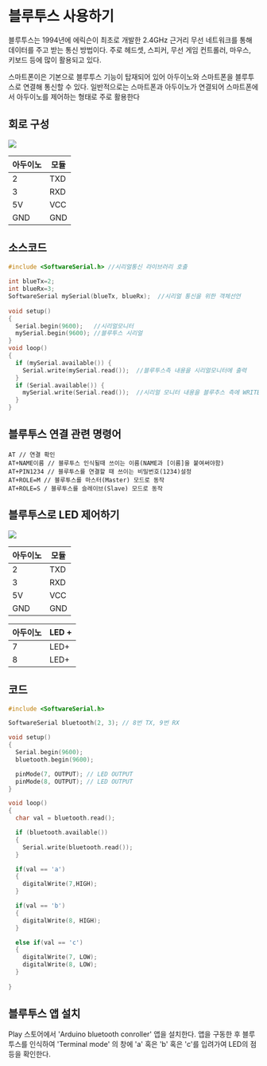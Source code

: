 # 블루투스 사용하기

블루투스는 1994년에 에릭슨이 최초로 개발한 2.4GHz 근거리 무선 네트워크를 통해 데이터를 주고 받는 통신 방법이다. 주로 헤드셋, 스피커, 무선 게임 컨트롤러, 마우스, 키보드 등에 많이 활용되고 있다.

스마트폰이은 기본으로 블루투스 기능이 탑재되어 있어 아두이노와 스마트폰을 블루투스로 연결해 통신할 수 있다. 일반적으로는 스마트폰과 아두이노가 연결되어 스마트폰에서 아두이노를 제어하는 형태로 주로 활용한다



## 회로 구성

![](./img/img033.jpg)

| 아두이노 | 모듈 |
| -------- | ---- |
| 2        | TXD  |
| 3        | RXD  |
| 5V       | VCC  |
| GND      | GND  |



## 소스코드

```c
#include <SoftwareSerial.h> //시리얼통신 라이브러리 호출
 
int blueTx=2;   
int blueRx=3;   
SoftwareSerial mySerial(blueTx, blueRx);  //시리얼 통신을 위한 객체선언
 
void setup() 
{
  Serial.begin(9600);   //시리얼모니터
  mySerial.begin(9600); //블루투스 시리얼
}
void loop()
{
  if (mySerial.available()) {       
    Serial.write(mySerial.read());  //블루투스측 내용을 시리얼모니터에 출력
  }
  if (Serial.available()) {         
    mySerial.write(Serial.read());  //시리얼 모니터 내용을 블루추스 측에 WRITE
  }
}

```



## 블루투스 연결 관련 명령어

```
AT // 연결 확인
AT+NAME이름 // 블루투스 인식될때 쓰이는 이름(NAME과 [이름]을 붙여써야함)
AT+PIN1234 // 블루투스를 연결할 때 쓰이는 비밀번호(1234)설정
AT+ROLE=M // 블루투스를 마스터(Master) 모드로 동작
AT+ROLE=S / 블루투스를 슬레이브(Slave) 모드로 동작
```



## 블루투스로 LED 제어하기

![](./img/img034.jpg)

| 아두이노 | 모듈 |
| -------- | ---- |
| 2        | TXD  |
| 3        | RXD  |
| 5V       | VCC  |
| GND      | GND  |

| 아두이노 | LED + |
| -------- | ----- |
| 7        | LED+  |
| 8        | LED+  |



## 코드

```c
#include <SoftwareSerial.h>

SoftwareSerial bluetooth(2, 3); // 8번 TX, 9번 RX

void setup()
{
  Serial.begin(9600);
  bluetooth.begin(9600);

  pinMode(7, OUTPUT); // LED OUTPUT
  pinMode(8, OUTPUT); // LED OUTPUT
}

void loop()
{
  char val = bluetooth.read();

  if (bluetooth.available())
  {
    Serial.write(bluetooth.read());
  }

  if(val == 'a')
  {
    digitalWrite(7,HIGH);
  }

  if(val == 'b')
  {
    digitalWrite(8, HIGH);
  }

  else if(val == 'c')
  {
    digitalWrite(7, LOW);
    digitalWrite(8, LOW);
  }
  
}
```



## 블루투스 앱 설치

Play 스토어에서 'Arduino bluetooth conroller' 앱을 설치한다. 앱을 구동한 후 블루투스를 인식하여 'Terminal mode' 의 창에 'a' 혹은 'b' 혹은 'c'를 입려가여 LED의 점등을 확인한다.